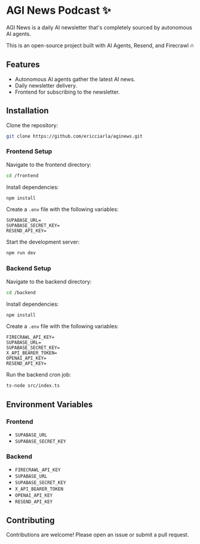# AGI News Podcast ✨

AGI News is a daily AI newsletter that's completely sourced by autonomous AI agents.

This is an open-source project built with AI Agents, Resend, and Firecrawl 🔥

## Features

- Autonomous AI agents gather the latest AI news.
- Daily newsletter delivery.
- Frontend for subscribing to the newsletter.

## Installation

Clone the repository:

```bash
git clone https://github.com/ericciarla/aginews.git
```

### Frontend Setup

Navigate to the frontend directory:

```bash
cd /frontend
```

Install dependencies:

```bash
npm install
```

Create a `.env` file with the following variables:

```env
SUPABASE_URL=
SUPABASE_SECRET_KEY=
RESEND_API_KEY=
```

Start the development server:

```bash
npm run dev
```

### Backend Setup

Navigate to the backend directory:

```bash
cd /backend
```

Install dependencies:

```bash
npm install
```

Create a `.env` file with the following variables:

```env
FIRECRAWL_API_KEY=
SUPABASE_URL=
SUPABASE_SECRET_KEY=
X_API_BEARER_TOKEN=
OPENAI_API_KEY=
RESEND_API_KEY=
```

Run the backend cron job:

```bash
ts-node src/index.ts
```

## Environment Variables

### Frontend

- `SUPABASE_URL`
- `SUPABASE_SECRET_KEY`

### Backend

- `FIRECRAWL_API_KEY`
- `SUPABASE_URL`
- `SUPABASE_SECRET_KEY`
- `X_API_BEARER_TOKEN`
- `OPENAI_API_KEY`
- `RESEND_API_KEY`

## Contributing

Contributions are welcome! Please open an issue or submit a pull request.
